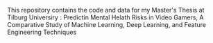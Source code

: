 This repository contains the code and data for my Master's Thesis at Tilburg Universiry : Predictin Mental Helath Risks in Video Gamers, A Comparative Study of Machine Learning, Deep Learning, and Feature Engineering Techniques



